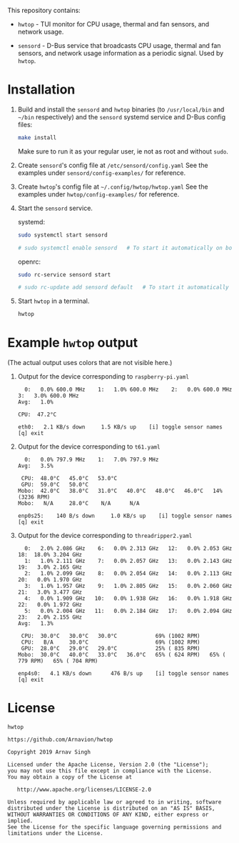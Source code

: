 This repository contains:

- `hwtop` - TUI monitor for CPU usage, thermal and fan sensors, and network usage.

- `sensord` - D-Bus service that broadcasts CPU usage, thermal and fan sensors, and network usage information as a periodic signal. Used by `hwtop`.


# Installation

1. Build and install the `sensord` and `hwtop` binaries (to `/usr/local/bin` and `~/bin` respectively) and the `sensord` systemd service and D-Bus config files:

   ```sh
   make install
   ```

   Make sure to run it as your regular user, ie not as root and without `sudo`.

1. Create `sensord`'s config file at `/etc/sensord/config.yaml` See the examples under `sensord/config-examples/` for reference.

1. Create `hwtop`'s config file at `~/.config/hwtop/hwtop.yaml` See the examples under `hwtop/config-examples/` for reference.

1. Start the `sensord` service.

   systemd:

   ```sh
   sudo systemctl start sensord

   # sudo systemctl enable sensord   # To start it automatically on boot
   ```

   openrc:

   ```sh
   sudo rc-service sensord start

   # sudo rc-update add sensord default   # To start it automatically on boot
   ```

1. Start `hwtop` in a terminal.

   ```sh
   hwtop
   ```


# Example `hwtop` output

(The actual output uses colors that are not visible here.)

1. Output for the device corresponding to `raspberry-pi.yaml`

    ```
      0:   0.0% 600.0 MHz    1:   1.0% 600.0 MHz    2:   0.0% 600.0 MHz    3:   3.0% 600.0 MHz
    Avg:   1.0%

    CPU:  47.2°C

    eth0:   2.1 KB/s down     1.5 KB/s up    [i] toggle sensor names  [q] exit
    ```

1. Output for the device corresponding to `t61.yaml`

    ```
      0:   0.0% 797.9 MHz    1:   7.0% 797.9 MHz
    Avg:   3.5%

     CPU:  48.0°C   45.0°C   53.0°C
     GPU:  59.0°C   50.0°C
    Mobo:  42.0°C   38.0°C   31.0°C   40.0°C   48.0°C   46.0°C   14% (3236 RPM)
    Mobo:   N/A     28.0°C    N/A      N/A

    enp0s25:    140 B/s down     1.0 KB/s up    [i] toggle sensor names  [q] exit
    ```

1. Output for the device corresponding to `threadripper2.yaml`

    ```
      0:   2.0% 2.086 GHz    6:   0.0% 2.313 GHz   12:   0.0% 2.053 GHz   18:  18.0% 3.204 GHz
      1:   1.0% 2.111 GHz    7:   0.0% 2.057 GHz   13:   0.0% 2.143 GHz   19:   3.0% 2.165 GHz
      2:   1.0% 2.099 GHz    8:   0.0% 2.054 GHz   14:   0.0% 2.113 GHz   20:   0.0% 1.970 GHz
      3:   1.0% 1.957 GHz    9:   1.0% 2.805 GHz   15:   0.0% 2.060 GHz   21:   3.0% 3.477 GHz
      4:   0.0% 1.909 GHz   10:   0.0% 1.938 GHz   16:   0.0% 1.918 GHz   22:   0.0% 1.972 GHz
      5:   0.0% 2.004 GHz   11:   0.0% 2.184 GHz   17:   0.0% 2.094 GHz   23:   2.0% 2.155 GHz
    Avg:   1.3%

     CPU:  30.0°C   30.0°C   30.0°C            69% (1002 RPM)
     CPU:   B/A     30.0°C                     69% (1002 RPM)
     GPU:  28.0°C   29.0°C   29.0°C            25% ( 835 RPM)
    Mobo:  30.0°C   40.0°C   33.0°C   36.0°C   65% ( 624 RPM)   65% ( 779 RPM)   65% ( 704 RPM)

    enp4s0:   4.1 KB/s down      476 B/s up    [i] toggle sensor names  [q] exit
    ```


# License

```
hwtop

https://github.com/Arnavion/hwtop

Copyright 2019 Arnav Singh

Licensed under the Apache License, Version 2.0 (the "License");
you may not use this file except in compliance with the License.
You may obtain a copy of the License at

   http://www.apache.org/licenses/LICENSE-2.0

Unless required by applicable law or agreed to in writing, software
distributed under the License is distributed on an "AS IS" BASIS,
WITHOUT WARRANTIES OR CONDITIONS OF ANY KIND, either express or implied.
See the License for the specific language governing permissions and
limitations under the License.
```
